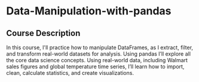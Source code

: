 # Data-Manipulation-with-pandas

## Course Description
In this course, I'll practice how to manipulate DataFrames, as I extract, filter, and transform real-world datasets for analysis. Using pandas I’ll explore all the core data science concepts. Using real-world data, including Walmart sales figures and global temperature time series, I’ll learn how to import, clean, calculate statistics, and create visualizations.
